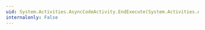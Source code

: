 ```yaml
---
uid: System.Activities.AsyncCodeActivity.EndExecute(System.Activities.AsyncCodeActivityContext,System.IAsyncResult)
internalonly: False
---
```

